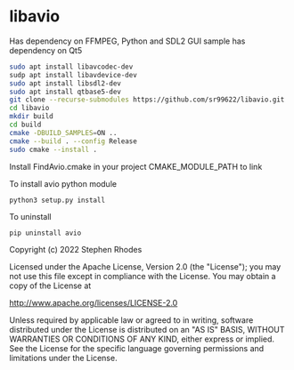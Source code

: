 # libavio

Has dependency on FFMPEG, Python and SDL2
GUI sample has dependency on Qt5


```bash
sudo apt install libavcodec-dev
sudp apt install libavdevice-dev
sudo apt install libsdl2-dev
sudo apt install qtbase5-dev
git clone --recurse-submodules https://github.com/sr99622/libavio.git
cd libavio
mkdir build
cd build
cmake -DBUILD_SAMPLES=ON ..
cmake --build . --config Release
sudo cmake --install .
```

Install FindAvio.cmake in your project CMAKE_MODULE_PATH to link

To install avio python module
```
python3 setup.py install
```
To uninstall
```
pip uninstall avio
```


Copyright (c) 2022  Stephen Rhodes

Licensed under the Apache License, Version 2.0 (the "License");
you may not use this file except in compliance with the License.
You may obtain a copy of the License at

   http://www.apache.org/licenses/LICENSE-2.0

Unless required by applicable law or agreed to in writing, software
distributed under the License is distributed on an "AS IS" BASIS,
WITHOUT WARRANTIES OR CONDITIONS OF ANY KIND, either express or implied.
See the License for the specific language governing permissions and
limitations under the License.